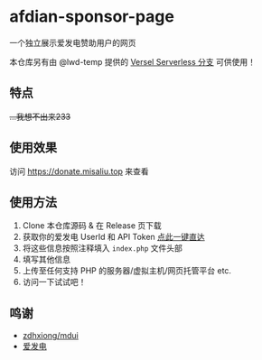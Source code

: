 # afdian-sponsor-page
一个独立展示爱发电赞助用户的网页

本仓库另有由 @lwd-temp 提供的 [Versel Serverless 分支](https://github.com/MisaLiu/afdian-sponsor-page/tree/versel) 可供使用！

## 特点
~~...我想不出来233~~

## 使用效果
访问 https://donate.misaliu.top 来查看

## 使用方法
1. Clone 本仓库源码 & 在 Release 页下载
2. 获取你的爱发电 UserId 和 API Token [点此一键直达](https://afdian.net/dashboard/dev)
3. 将这些信息按照注释填入 `index.php` 文件头部
4. 填写其他信息
5. 上传至任何支持 PHP 的服务器/虚拟主机/网页托管平台 etc.
6. 访问一下试试吧！

## 鸣谢
* [zdhxiong/mdui](https://github.com/zdhxiong/mdui)
* [爱发电](https://afdian.net)
